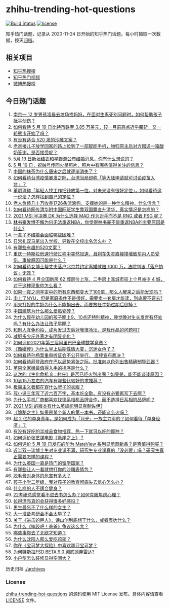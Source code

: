 # zhihu-trending-hot-questions

[![Build Status](https://github.com/justjavac/zhihu-trending-hot-questions/workflows/ci/badge.svg?branch=master)](https://github.com/justjavac/zhihu-trending-hot-questions/actions)
[![license](https://img.shields.io/github/license/justjavac/zhihu-trending-hot-questions)](https://github.com/justjavac/zhihu-trending-hot-questions/blob/master/LICENSE)

知乎热门话题，记录从 2020-11-24 日开始的知乎热门话题。每小时抓取一次数据，按天[归档](./archives)。

## 相关项目

- [知乎热搜榜](https://github.com/justjavac/zhihu-trending-top-search)
- [知乎热门视频](https://github.com/justjavac/zhihu-trending-hot-video)
- [微博热搜榜](https://github.com/justjavac/weibo-trending-hot-search)

## 今日热门话题

<!-- BEGIN -->
<!-- 最后更新时间 Thu May 20 2021 01:36:05 GMT+0800 (China Standard Time) -->

1. [南京一 12
   岁男孩凌晨去坟场找妈妈，在面对生离死别问题时，如何帮助孩子抚平创伤？](https://www.zhihu.com/question/460220425)
2. [如何看待 5 月 19 日比特币跌至 3.85
   万美元，较一月前高点近乎腰斩，又一轮熊市开始了吗？](https://www.zhihu.com/question/460308534)
3. [有没有适合 520 发的沙雕文案？](https://www.zhihu.com/question/459974994)
4. [老爸接儿子放学回家的路上捡到了一部智能手机，物归原主后对方赠送一箱酸奶答谢，是否接受呢？](https://www.zhihu.com/question/459438665)
5. [5月 19 日新垣结衣和星野源公布结婚消息，你有什么想说的？](https://www.zhihu.com/question/460300576)
6. [5 月 19 日，祝融号传回火星照片，照片中有哪些值得关注的信息？](https://www.zhihu.com/question/460335836)
7. [中国的抹茶为什么唐宋之后就逐渐消失了？](https://www.zhihu.com/question/22132630)
8. [如何看待台湾疫情暴发之际，台湾当局却称「等大陆申请就可讨论疫苗入台」？](https://www.zhihu.com/question/460171280)
9. [董明珠称「年轻人找工作把钱放第一位，对未来没有很好定位」，如何看待这一说法？怎样找到自己的定位？](https://www.zhihu.com/question/460116131)
10. [老人负债几十万收养1726条流浪狗，支撑她的是一种什么精神，什么信念？](https://www.zhihu.com/question/460077629)
11. [如何看待网传清华附中国际班学生靠双国籍直升清华，真实情况是怎样的？](https://www.zhihu.com/question/460168268)
12. [2021 MSI 半决赛 DK 为什么选择 MAD 作为对手而不是 RNG 或者 PSG
    呢？](https://www.zhihu.com/question/460223247)
13. [林书豪发博不解为何无法重返NBA，你觉得林书豪不能重返NBA的主要原因是什么?](https://www.zhihu.com/question/460240591)
14. [一辈子不结婚会面临哪些困难？](https://www.zhihu.com/question/424799240)
15. [日常扎双马尾出入学校，导致在全校出名怎么办 ？](https://www.zhihu.com/question/296691549)
16. [有哪些有趣的520文案？](https://www.zhihu.com/question/395903926)
17. [重庆一特斯拉低速行驶过程中突然加速，且刹车失灵直接撞墙致车内人员受伤，事故原因可能是什么？](https://www.zhihu.com/question/460318919)
18. [如何看待女博士帮丈夫落户北京并约定离婚就赔 1000
    万，法院判该「落户协议」无效？](https://www.zhihu.com/question/460283594)
19. [如何看待 4 月全国新房 62 城房价上涨，二手房上涨城市较上个月减少 4
    城，对于这种现象你怎么看？](https://www.zhihu.com/question/459959827)
20. [如果一夜之间宇宙中的所有东西都变大了100倍，那么人醒来之后能发现吗？](https://www.zhihu.com/question/287131013)
21. [申上了NYU，但是家庭条件不是很好，需要卖一套房才能读，到底要不要去?](https://www.zhihu.com/question/366070430)
22. [用来打投的牛奶为什么不能捐出去，而要放任牛奶过期后倒掉？](https://www.zhihu.com/question/457869965)
23. [中国建筑为什么那么爱贴瓷砖？](https://www.zhihu.com/question/21423128)
24. [为什么现在幼儿园的孩子晚上9、10点还特别精神，睡觉晚对生长发育有坏处吗？有什么办法让孩子早睡？](https://www.zhihu.com/question/459339958)
25. [和别人互免约拍，成片发过去后对我很冷淡，是我作品的问题吗?](https://www.zhihu.com/question/454019532)
26. [减肥多少斤外表才有明显变化？](https://www.zhihu.com/question/370480474)
27. [如何评价2021年第三届阿里巴巴全球数学竞赛？](https://www.zhihu.com/question/459652793)
28. [《甄嬛传》为什么皇上后期性情大变，沉迷女色了？](https://www.zhihu.com/question/459465312)
29. [如何看待孙杨案重审听证会不公开举行， 直接宣布裁决？](https://www.zhihu.com/question/460075107)
30. [如何看待拜登政府在巴以局势紧张之际，批准向以色列出售精确制导武器？](https://www.zhihu.com/question/460005223)
31. [苹果全家桶最值得入手的排序是什么？](https://www.zhihu.com/question/453146906)
32. [这次的《生化危机
    8：村庄》是否已经火到出圈？如果是，能不能谈谈原因？](https://www.zhihu.com/question/458953377)
33. [10到15万左右的汽车有哪些比较好的求推荐？](https://www.zhihu.com/question/265777506)
34. [极简主义者都在穿什么牌子的衣服？](https://www.zhihu.com/question/439287256)
35. [写小说三年写了近六百万字，基本吃全勤，有没有必要再写下去啊？](https://www.zhihu.com/question/436659113)
36. [为什么手机厂商都喜欢找德系相机品牌合作，而不选择日系相机品牌呢？](https://www.zhihu.com/question/459953910)
37. [2021 MSI 的版本有什么英雄能明显克制佐伊?](https://www.zhihu.com/question/460053887)
38. [《诡秘之主》如果是某个新人的第一本书，还能这么火吗？](https://www.zhihu.com/question/431797049)
39. [超 2
    亿的单身青年，是如何成为「月光」一族主力军的？如何看待「单身经济」？](https://www.zhihu.com/question/459406857)
40. [有没有好吃的半成品食物推荐，热一下就可以吃的那种？](https://www.zhihu.com/question/448200772)
41. [如何评价张艺谋电影《悬崖之上》？](https://www.zhihu.com/question/451738975)
42. [如何评价 5 月 19 日发布的华为 MateView
    系列显示器新品？是否值得购买？](https://www.zhihu.com/question/460301000)
43. [近半双一流博士生对专业课不满，研究生专业课真的「没必要」吗？研究生真正需要怎样的课程？](https://www.zhihu.com/question/460069147)
44. [为什么英国一直是热门的留学国家？](https://www.zhihu.com/question/458885134)
45. [有哪些让人一看就想打你的沙雕表情包？](https://www.zhihu.com/question/457477905)
46. [脱毛膏对身体的危害有多大？](https://www.zhihu.com/question/21700375)
47. [孩子小学二年级，我对孩子的教育彻底失去信心怎么办？](https://www.zhihu.com/question/431447269)
48. [什么样的人不适合健身？](https://www.zhihu.com/question/459306994)
49. [22考研总感觉看不进去书怎么办？如何克服焦虑心理？](https://www.zhihu.com/question/460099479)
50. [长得漂亮真的会获得很多好感吗？](https://www.zhihu.com/question/447895641)
51. [男生最忘不了什么样的女生？](https://www.zhihu.com/question/320387789)
52. [大一准备考研会不会太早了？](https://www.zhihu.com/question/307998976)
53. [关于《进击的巨人》，谏山创到底想干什么，或者表达什么？](https://www.zhihu.com/question/453504802)
54. [为什么《摔跤吧！爸爸》争议这么大？](https://www.zhihu.com/question/59143980)
55. [哪些事你去了北欧才知道？](https://www.zhihu.com/question/313042878)
56. [为什么沈阳人那么爱吃鸡架？](https://www.zhihu.com/question/21313944)
57. [你在《宝可梦大探险》中喜欢哪只宝可梦？](https://www.zhihu.com/question/459179528)
58. [为何特斯拉FSD BETA 9.0 彻底抛弃雷达?](https://www.zhihu.com/question/455439504)
59. [小户型怎么装修显得空间大？](https://www.zhihu.com/question/451689301)

<!-- END -->

历史归档 [./archives](./archives)

### License

[zhihu-trending-hot-questions](https://github.com/justjavac/zhihu-trending-hot-questions)
的源码使用 MIT License 发布。具体内容请查看 [LICENSE](./LICENSE) 文件。
